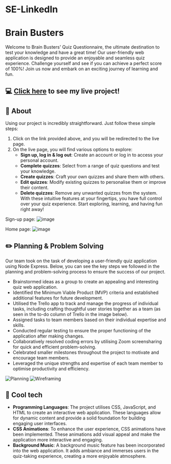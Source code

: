 # SE-LinkedIn
# Brain Busters
Welcome to Brain Busters' Quiz Questionnaire, the ultimate destination to test your knowledge and have a great time! Our user-friendly web application is designed to provide an enjoyable and seamless quiz experience. Challenge yourself and see if you can achieve a perfect score of 100%! Join us now and embark on an exciting journey of learning and fun.

## :computer: [Click here](https://quiz-app-zshl.onrender.com/) to see my live project!

## :page_facing_up: About
Using our project is incredibly straightforward. Just follow these simple steps:
1. Click on the link provided above, and you will be redirected to the live page.
2. On the live page, you will find various options to explore:
    - **Sign up, log in & log out**: Create an account or log in to access your personal account.
    - **Complete quizzes**: Select from a range of quiz questions and test your knowledge.
    - **Create quizzes**: Craft your own quizzes and share them with others.
    - **Edit quizzes**: Modify existing quizzes to personalise them or improve their content.
    - **Delete quizzes**: Remove any unwanted quizzes from the system.
With these intuitive features at your fingertips, you have full control over your quiz experience. Start exploring, learning, and having fun right away!

Sign-up page:
![image](https://github.com/gagurpreet/quiz_app/assets/129696535/95cc1bbc-8840-46d7-9914-3a0b0fae04fd)

Home page:
![image](https://github.com/gagurpreet/quiz_app/assets/129696535/d0501616-2bde-4516-96e5-bd175e4df543)

## :pencil2: Planning & Problem Solving
Our team took on the task of developing a user-friendly quiz application using Node Express. Below, you can see the key steps we followed in the planning and problem-solving process to ensure the success of our project.
- Brainstormed ideas as a group to create an appealing and interesting quiz web application.
- Identified the Minimum Viable Product (MVP) criteria and established additional features for future development.
- Utilised the Trello app to track and manage the progress of individual tasks, including crafting thoughtful user stories together as a team (as seen in the to-do column of Trello in the image below).
- Assigned tasks to team members based on their individual expertise and skills.
- Conducted regular testing to ensure the proper functioning of the application after making changes.
- Collaboratively resolved coding errors by utilising Zoom screensharing for quick and efficient problem-solving.
- Celebrated smaller milestones throughout the project to motivate and encourage team members.
- Leveraged the unique strengths and expertise of each team member to optimise productivity and efficiency.

![Planning](client/images/Screenshot%202023-06-05%20at%202.35.46%20pm.png)
![Wireframing](client/images/Screenshot%202023-06-05%20at%2012.24.49%20pm.png)

## :rocket: Cool tech
- **Programming Languages**: The project utilises CSS, JavaScript, and HTML to create an interactive web application. These languages allow for dynamic content and provide a solid foundation for building engaging user interfaces.
- **CSS Animations**: To enhance the user experience, CSS animations have been implemented. These animations add visual appeal and make the application more interactive and engaging.
- **Background Music**: A background music feature has been incorporated into the web application. It adds ambiance and immerses users in the quiz-taking experience, creating a more enjoyable atmosphere.

